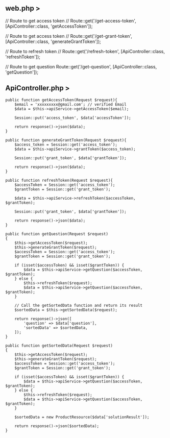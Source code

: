 web.php >
-----------------------------
// Route to get access token
// Route::get('/get-access-token', [ApiController::class, 'getAccessToken']);

// Route to get access token
// Route::get('/get-grant-token', [ApiController::class, 'generateGrantToken']);

// Route to refresh token
// Route::get('/refresh-token', [ApiController::class, 'refreshToken']);

// Route to get question
Route::get('/get-question', [ApiController::class, 'getQuestion']);

ApiController.php >
-----------------------------


    public function getAccessToken(Request $request){
        $email = 'xxxxxxxxx@gmail.com'; // verified Email
        $data = $this->apiService->getAccessToken($email);

        Session::put('access_token', $data['accessToken']);

        return response()->json($data);
    }

    public function generateGrantToken(Request $request){
        $access_token = Session::get('access_token');
        $data = $this->apiService->grantToken($access_token);
        
        Session::put('grant_token', $data['grantToken']);

        return response()->json($data);
    }

    public function refreshToken(Request $request){
        $accessToken = Session::get('access_token');
        $grantToken = Session::get('grant_token');

        $data = $this->apiService->refreshToken($accessToken, $grantToken);

        Session::put('grant_token', $data['grantToken']);

        return response()->json($data);
    }

    public function getQuestion(Request $request)
    {
        $this->getAccessToken($request);
        $this->generateGrantToken($request);
        $accessToken = Session::get('access_token');
        $grantToken = Session::get('grant_token');

        if (isset($accessToken) && isset($grantToken)) {
            $data = $this->apiService->getQuestion($accessToken, $grantToken);
        } else {
            $this->refreshToken($request);
            $data = $this->apiService->getQuestion($accessToken, $grantToken);
        }

        // Call the getSortedData function and return its result
        $sortedData = $this->getSortedData($request);

        return response()->json([
            'question' => $data['question'],
            'sortedData' => $sortedData,
        ]);
    }

    public function getSortedData(Request $request)
    {
        $this->getAccessToken($request);
        $this->generateGrantToken($request);
        $accessToken = Session::get('access_token');
        $grantToken = Session::get('grant_token');

        if (isset($accessToken) && isset($grantToken)) {
            $data = $this->apiService->getQuestion($accessToken, $grantToken);
        } else {
            $this->refreshToken($request);
            $data = $this->apiService->getQuestion($accessToken, $grantToken);
        }

        $sortedData = new ProductResource($data['solutionResult']);

        return response()->json($sortedData);
    }
